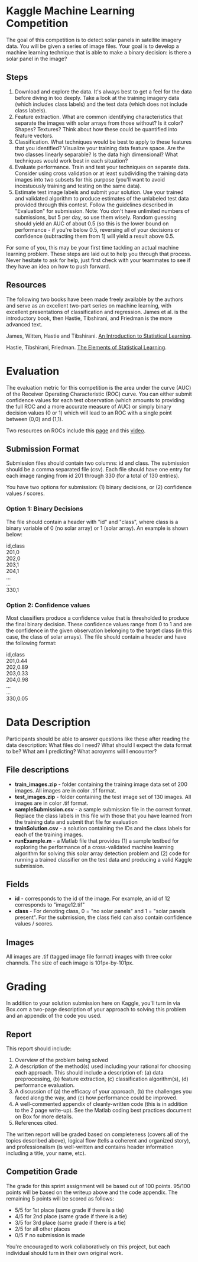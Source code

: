 # Kaggle Machine Learning Competition
The goal of this competition is to detect solar panels in satellite imagery data. You will be given a series of image files. Your goal is to develop a machine learning technique that is able to make a binary decision: is there a solar panel in the image?

## Steps

1. Download and explore the data. It's always best to get a feel for the data before diving in too deeply. Take a look at the training imagery data (which includes class labels) and the test data (which does not include class labels). 
2. Feature extraction. What are common identifying characteristics that separate the images with solar arrays from those without? Is it color? Shapes? Textures? Think about how these could be quantified into feature vectors.
3. Classification. What techniques would be best to apply to these features that you identified? Visualize your training data feature space. Are the two classes linearly separable? Is the data high dimensional? What techniques would work best in each situation?
4. Evaluate performance. Train and test your techniques on separate data. Consider using cross validation or at least subdividing the training data images into two subsets for this purpose (you'll want to avoid incestuously training and testing on the same data). 
5. Estimate test image labels and submit your solution. Use your trained and validated algorithm to produce estimates of the unlabeled test data provided through this contest. Follow the guidelines described in "Evaluation" for submission. Note: You don't have unlimited numbers of submissions, but 5 per day, so use them wisely. Random guessing should yield an AUC of about 0.5 (so this is the lower bound on performance - if you're below 0.5, reversing all of your decisions or confidence (subtracting them from 1) will yield a result above 0.5.

For some of you, this may be your first time tackling an actual machine learning problem. These steps are laid out to help you through that process. Never hesitate to ask for help, just first check with your teammates to see if they have an idea on how to push forward.

## Resources

The following two books have been made freely available by the authors and serve as an excellent two-part series on machine learning, with excellent presentations of classification and regression. James et al. is the introductory book, then Hastie, Tibshirani, and Friedman is the more advanced text.

James, Witten, Hastie and Tibshirani. [An Introduction to Statistical Learning](http://www-bcf.usc.edu/~gareth/ISL/).

Hastie, Tibshirani, Friedman. [The Elements of Statistical Learning](http://statweb.stanford.edu/~tibs/ElemStatLearn/).

# Evaluation
The evaluation metric for this competition is the area under the curve (AUC) of the Receiver Operating Characteristic (ROC) curve. You can either submit confidence values for each test observation (which amounts to providing the full ROC and a more accurate measure of AUC) or simply binary decision values (0 or 1) which will lead to an ROC with a single point between (0,0) and (1,1).

Two resources on ROCs include this [page](http://ebp.uga.edu/courses/Chapter%204%20-%20Diagnosis%20I/8%20-%20ROC%20curves.html) and this [video](https://www.youtube.com/watch?v=OAl6eAyP-yo).

## Submission Format

Submission files should contain two columns: id and class. The submission should be a comma separated file (csv). Each file should have one entry for each image ranging from id 201 through 330 (for a total of 130 entries).

You have two options for submission: (1) binary decisions, or (2) confidence values / scores.

### Option 1: Binary Decisions

The file should contain a header with "id" and "class", where class is a binary variable of 0 (no solar array) or 1 (solar array). An example is shown below:


id,class  
201,0  
202,0  
203,1  
204,1  
...  
...  
330,1  


### Option 2: Confidence values

Most classifiers produce a confidence value that is thresholded to produce the final binary decision. These confidence values range from 0 to 1 and are the confidence in the given observation belonging to the target class (in this case, the class of solar arrays). The file should contain a header and have the following format:

id,class  
201,0.44  
202,0.89  
203,0.33  
204,0.98  
...  
...  
330,0.05  

# Data Description
Participants should be able to answer questions like these after reading the data description: What files do I need? What should I expect the data format to be? What am I predicting? What acroynms will I encounter?

## File descriptions

* **train_images.zip** - folder containing the training image data set of 200 images. All images are in color .tif format.
* **test_images.zip** - folder containing the test image set of 130 images.  All images are in color .tif format.
* **sampleSubmission.csv** - a sample submission file in the correct format. Replace the class labels in this file with those that you have learned from the training data and submit that file for evaluation
* **trainSolution.csv** - a solution containing the IDs and the class labels for each of the training images.
* **runExample.m** - a Matlab file that provides (1) a sample testbed for exploring the performance of a cross-validated machine learning algorithm for solving this solar array detection problem and (2) code for running a trained classifier on the test data and producing a valid Kaggle submission.

## Fields

* **id** - corresponds to the id of the image. For example, an id of 12 corresponds to "image12.tif"
* **class** - For denoting class, 0 = "no solar panels" and 1 = "solar panels present". For the submission, the class field can also contain confidence values / scores.

## Images

All images are .tif (tagged image file format) images with three color channels. The size of each image is 101px-by-101px.

# Grading
In addition to your solution submission here on Kaggle, you'll turn in via Box.com a two-page description of your approach to solving this problem and an appendix of the code you used.

## Report

This report should include:

1. Overview of the problem being solved
2. A description of the method(s) used including your rational for choosing each approach. This should include a description of: (a) data preprocessing, (b) feature extraction, (c) classification algorithm(s), (d) performance evaluation.
3. A discussion of (a) the efficacy of your approach, (b) the challenges you faced along the way, and (c) how performance could be improved.
4. A well-commented appendix of cleanly-written code (this is in addition to the 2 page write-up). See the Matlab coding best practices document on Box for more details.
5. References cited.

The written report will be graded based on completeness (covers all of the topics described above), logical flow (tells a coherent and organized story), and professionalism (is well-written and contains header information including a title, your name, etc).

## Competition Grade

The grade for this sprint assignment will be based out of 100 points. 95/100 points will be based on the writeup above and the code appendix. The remaining 5 points will be scored as follows:

* 5/5 for 1st place (same grade if there is a tie)
* 4/5 for 2nd place (same grade if there is a tie)
* 3/5 for 3rd place (same grade if there is a tie)
* 2/5 for all other places
* 0/5 if no submission is made

You're encouraged to work collaboratively on this project, but each individual should turn in their own original work.
